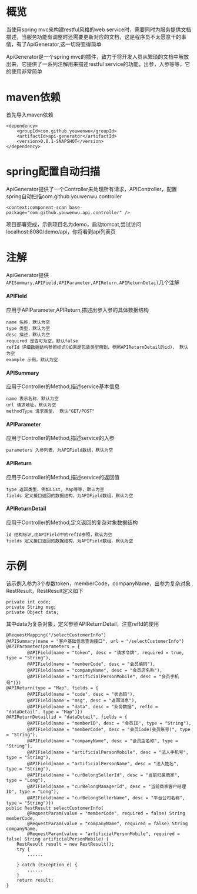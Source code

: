 # 概览
当使用spring mvc来构建restful风格的web service时，需要同时为服务提供文档描述，当服务功能有调整时还需要更新对应的文档，这是程序员不太愿意干的事情，有了ApiGenerator,这一切将变得简单

ApiGenerator是一个spring mvc的插件，致力于将开发人员从繁琐的文档中解放出来，它提供了一系列注解用来描述restful service的功能，出参，入参等等，它的使用非常简单
# maven依赖
首先导入maven依赖
`````````
<dependency>
	<groupId>com.github.youwenwu</groupId>
	<artifactId>api-generator</artifactId>
	<version>0.0.1-SNAPSHOT</version>
</dependency>
`````````
# spring配置自动扫描
ApiGenerator提供了一个Controller来处理所有请求，APIController，配置spring自动扫描com.github.youwenwu.controller
`````````
<context:component-scan base-package="com.github.youwenwu.api.controller" />
`````````

项目部署完成，示例项目名为demo，启动tomcat,尝试访问localhost:8080/demo/api，你将看到api列表页
# 注解
ApiGenerator提供`````````APISummary,APIField,APIParameter,APIReturn,APIReturnDetail`````````几个注解

#### APIField
应用于APIParameter,APIReturn,描述出参入参的具体数据结构
`````````
name 名称，默认为空
type 类型，默认为空
desc 描述，默认为空
required 是否可为空，默认false
refId 详细数据结构参照标识(如果是包装类型用到，参照APIReturnDetail的id)， 默认为空
example 示例，默认为空
`````````

#### APISummary
应用于Controller的Method,描述service基本信息
`````````
name 表示名称，默认为空
url 请求地址，默认为空
methodType 请求类型， 默认"GET/POST"
`````````
#### APIParameter
应用于Controller的Method,描述service的入参
`````````
parameters 入参列表，为APIField数组，默认为空
`````````
#### APIReturn
应用于Controller的Method,描述service的返回值
`````````
type 返回类型，例如List, Map等等，默认为空
fields 定义接口返回的数据结构，为APIField数组，默认为空
`````````
#### APIReturnDetail
应用于Controller的Method,定义返回的复杂对象数据结构
`````````
id 结构标识,由APIField中的refId参照，默认为空
fields 定义接口返回的数据结构，为APIField数组，默认为空
`````````
# 示例
该示例入参为3个参数token，memberCode，companyName，出参为复杂对象RestResult，RestResult定义如下
`````````
private int code;
private String msg;
private Object data;
`````````
其中data为复杂对象，定义参照APIReturnDetail，注意refId的使用
`````````
@RequestMapping("/selectCustomerInfo")
@APISummary(name = "客户基础信息查询接口", url = "/selectCustomerInfo")
@APIParameter(parameters = {
		@APIField(name = "token", desc = "请求令牌", required = true, type = "String"),
		@APIField(name = "memberCode", desc = "会员编码"), 
		@APIField(name = "companyName", desc = "会员店名称"),
		@APIField(name = "artificialPersonMobile", desc = "会员手机号")})
@APIReturn(type = "Map", fields = {
		@APIField(name = "code", desc = "状态码"), 
		@APIField(name = "msg", desc = "返回消息"), 
		@APIField(name = "data", desc = "业务数据", refId = "dataDetail", type = "Map")})
@APIReturnDetail(id = "dataDetail", fields = {
		@APIField(name = "memberID", desc = "会员ID", type = "String"), 
		@APIField(name = "memberCode", desc = "会员Code(会员账号)", type = "String"), 
		@APIField(name = "companyName", desc = "会员店名称", type = "String"),
		@APIField(name = "artificialPersonMobile", desc = "法人手机号", type = "String"),
		@APIField(name = "artificialPersonName", desc = "法人姓名", type = "String"),
		@APIField(name = "curBelongSellerId", desc = "当前归属商家", type = "Long"),
		@APIField(name = "curBelongManagerId", desc = "当前商家客户经理ID", type = "Long"),
		@APIField(name = "curBelongSellerName", desc = "平台公司名称", type = "String")})
public RestResult selectCustomerInfo(
		@RequestParam(value = "memberCode", required = false) String memberCode,
		@RequestParam(value = "companyName", required = false) String companyName,
		@RequestParam(value = "artificialPersonMobile", required = false) String artificialPersonMobile) {
	RestResult result = new RestResult();
	try {
		......	

	} catch (Exception e) {
		......
	}
	return result;
}
`````````
